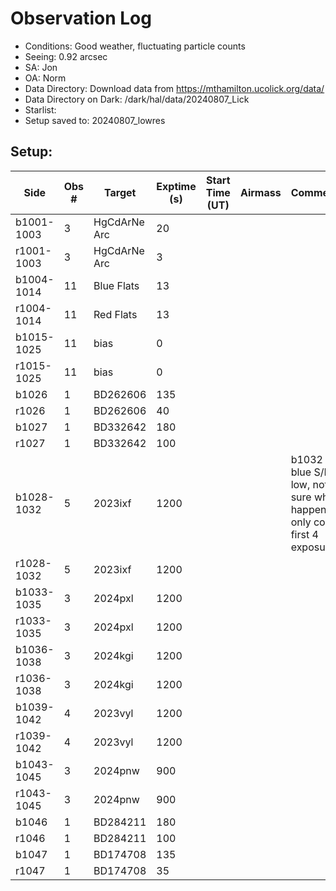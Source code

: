 # Observation Log

* Conditions: Good weather, fluctuating particle counts
* Seeing: 0.92 arcsec
* SA: Jon
* OA: Norm
* Data Directory: Download data from https://mthamilton.ucolick.org/data/
* Data Directory on Dark: /dark/hal/data/20240807_Lick
* Starlist: 
* Setup saved to: 20240807_lowres

## Setup: 


| Side | Obs #     | Target    | Exptime (s) | Start Time (UT) | Airmass | Comments                                                   |
|------|-----------|-----------|-------------|-----------------|---------|------------------------------------------------------------|
|b1001-1003|3|HgCdArNe Arc      |20| |||
|r1001-1003|3|HgCdArNe Arc     |3| |||
|b1004-1014|11| Blue Flats |13| |||
|r1004-1014|11| Red Flats  |13| |||
|b1015-1025|11|bias      |0| |||
|r1015-1025|11|bias      |0| |||
|b1026|1|BD262606      |135| |||
|r1026|1|BD262606      |40| |||
|b1027|1|BD332642      |180| |||
|r1027|1|BD332642      |100| |||
|b1028-1032|5|2023ixf     |1200| ||b1032 blue S/N low, not sure what happened, only coadd first 4 exposures|
|r1028-1032|5|2023ixf     |1200| |||
|b1033-1035|3|2024pxl     |1200| |||
|r1033-1035|3|2024pxl     |1200| |||
|b1036-1038|3|2024kgi     |1200| |||
|r1036-1038|3|2024kgi     |1200| |||
|b1039-1042|4|2023vyl     |1200| |||
|r1039-1042|4|2023vyl     |1200| |||
|b1043-1045|3|2024pnw    |900| |||
|r1043-1045|3|2024pnw    |900| |||
|b1046|1|BD284211      |180| |||
|r1046|1|BD284211      |100| |||
|b1047|1|BD174708      |135| |||
|r1047|1|BD174708      |35| |||
